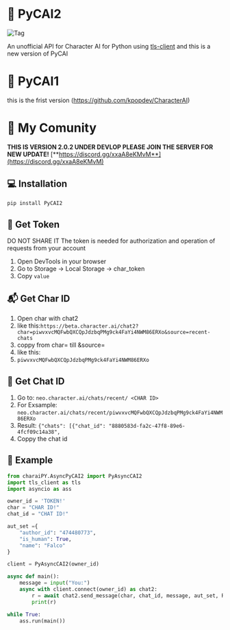 # 💬 PyCAI2
![Tag](https://img.shields.io/github/license/kramcat/CharacterAI)

An unofficial API for Character AI for Python using [tls-client](https://github.com/FlorianREGAZ/Python-Tls-Client)
and this is a new version of PyCAI

# 💬 PyCAI1
this is the frist version 
(https://github.com/kpopdev/CharacterAI)

# 🏅 My Comunity
**THIS IS VERSION 2.0.2 UNDER DEVLOP PLEASE JOIN THE SERVER FOR NEW UPDATE!**
[**https://discord.gg/xxaA8eKMvM**](https://discord.gg/xxaA8eKMvM)


## 💻 Installation
```bash
pip install PyCAI2
```
## 🔑 Get Token 
DO NOT SHARE IT
The token is needed for authorization and operation of requests from your account
1. Open DevTools in your browser
2. Go to Storage -> Local Storage -> char_token
3. Copy `value`


## 📬 Get Char ID
1. Open char with chat2
2. like this:```https://beta.character.ai/chat2?char=piwvxvcMQFwbQXCQpJdzbqPMg9ck4FaYi4NWM86ERXo&source=recent-chats```
3. coppy from char= till &source=
4. like this:
5. ```piwvxvcMQFwbQXCQpJdzbqPMg9ck4FaYi4NWM86ERXo```

## 👻 Get Chat ID
1. Go to: ```neo.character.ai/chats/recent/ <CHAR ID>```
2. For Exsample: ```neo.character.ai/chats/recent/piwvxvcMQFwbQXCQpJdzbqPMg9ck4FaYi4NWM86ERXo```
3. Result: ```{"chats": [{"chat_id": "8880583d-fa2c-47f8-89e6-4fcf09c14a38",```
4. Coppy the chat id
 

## 📙 Example
```Python
from charaiPY.AsyncPyCAI2 import PyAsyncCAI2
import tls_client as tls
import asyncio as ass

owner_id = 'TOKEN!'
char = "CHAR ID!"
chat_id = "CHAT ID!"

aut_set ={
    "author_id": "474480773",
    "is_human": True,
    "name": "Falco"
}

client = PyAsyncCAI2(owner_id)

async def main():
    message = input("You:")
    async with client.connect(owner_id) as chat2:
        r = await chat2.send_message(char, chat_id, message, aut_set, Return_name=True)
        print(r)

while True:
    ass.run(main())
```

